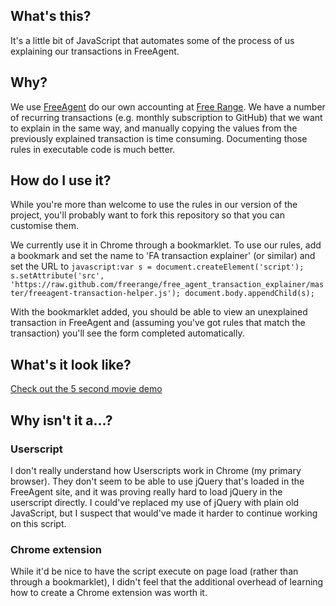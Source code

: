 ## What's this?

It's a little bit of JavaScript that automates some of the process of us explaining our transactions in FreeAgent.

## Why?

We use [FreeAgent](http://www.freeagent.com/) do our own accounting at [Free Range](http://gofreerange.com/). We have a number of recurring transactions (e.g. monthly subscription to GitHub) that we want to explain in the same way, and manually copying the values from the previously explained transaction is time consuming. Documenting those rules in executable code is much better.

## How do I use it?

While you're more than welcome to use the rules in our version of the project, you'll probably want to fork this repository so that you can customise them.

We currently use it in Chrome through a bookmarklet. To use our rules, add a bookmark and set the name to 'FA transaction explainer' (or similar) and set the URL to `javascript:var s = document.createElement('script'); s.setAttribute('src', 'https://raw.github.com/freerange/free_agent_transaction_explainer/master/freeagent-transaction-helper.js'); document.body.appendChild(s);`

With the bookmarklet added, you should be able to view an unexplained transaction in FreeAgent and (assuming you've got rules that match the transaction) you'll see the form completed automatically.

## What's it look like?

[Check out the 5 second movie demo](https://docs.google.com/a/gofreerange.com/file/d/0Byppog2awIncRjVnd2M4THlzMVU/edit)

## Why isn't it a...?

### Userscript

I don't really understand how Userscripts work in Chrome (my primary browser). They don't seem to be able to use jQuery that's loaded in the FreeAgent site, and it was proving really hard to load jQuery in the userscript directly. I could've replaced my use of jQuery with plain old JavaScript, but I suspect that would've made it harder to continue working on this script.

### Chrome extension

While it'd be nice to have the script execute on page load (rather than through a bookmarklet), I didn't feel that the additional overhead of learning how to create a Chrome extension was worth it.

